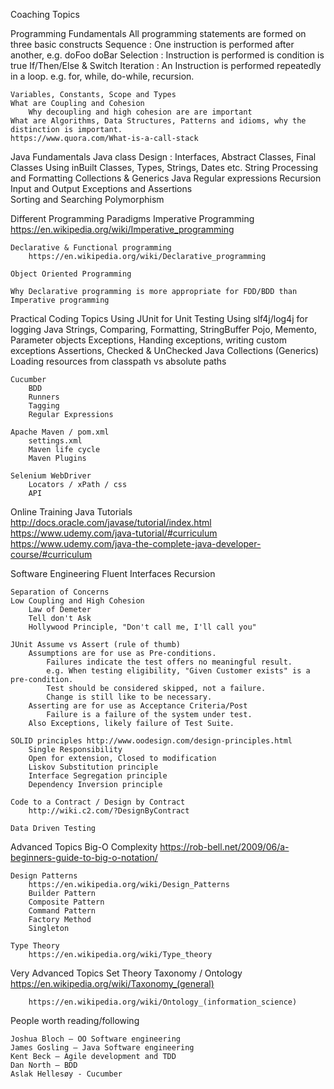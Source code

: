 Coaching Topics

Programming Fundamentals
	All programming statements are formed on three basic constructs
		Sequence : One instruction is performed after another, e.g.
			doFoo
			doBar
		Selection : Instruction is performed is condition is true
			If/Then/Else & Switch
		Iteration : An Instruction is performed repeatedly in a loop.
			e.g. for, while, do-while, recursion.

	Variables, Constants, Scope and Types
	What are Coupling and Cohesion
		Why decoupling and high cohesion are are important
	What are Algorithms, Data Structures, Patterns and idioms, why the distinction is important.
	https://www.quora.com/What-is-a-call-stack

Java Fundamentals
	Java class Design : Interfaces, Abstract Classes, Final Classes
	Using inBuilt Classes, Types, Strings, Dates etc.
	String Processing and Formatting
	Collections & Generics
	Java Regular expressions
	Recursion
	Input and Output
	Exceptions and Assertions	
	Sorting and Searching
	Polymorphism

Different Programming Paradigms
	Imperative Programming
		https://en.wikipedia.org/wiki/Imperative_programming

	Declarative & Functional programming
		https://en.wikipedia.org/wiki/Declarative_programming 

	Object Oriented Programming
		
	Why Declarative programming is more appropriate for FDD/BDD than Imperative programming 
	
Practical Coding Topics
	Using JUnit for Unit Testing
	Using slf4j/log4j for logging
	Java Strings, Comparing, Formatting, StringBuffer
	Pojo, Memento, Parameter objects
	Exceptions, Handing exceptions, writing custom exceptions
		Assertions, Checked & UnChecked
	Java Collections (Generics)
	Loading resources from classpath vs absolute paths

	Cucumber
		BDD
		Runners
		Tagging
		Regular Expressions

	Apache Maven / pom.xml
		settings.xml
		Maven life cycle
		Maven Plugins

	Selenium WebDriver
		Locators / xPath / css
		API

Online Training Java Tutorials
	http://docs.oracle.com/javase/tutorial/index.html		
	https://www.udemy.com/java-tutorial/#curriculum
	https://www.udemy.com/java-the-complete-java-developer-course/#curriculum

Software Engineering
	Fluent Interfaces
	Recursion

	Separation of Concerns
	Low Coupling and High Cohesion
		Law of Demeter
		Tell don't Ask
		Hollywood Principle, "Don't call me, I'll call you"	

	JUnit Assume vs Assert (rule of thumb)
		Assumptions are for use as Pre-conditions.
			Failures indicate the test offers no meaningful result.
			e.g. When testing eligibility, "Given Customer exists" is a pre-condition.
			Test should be considered skipped, not a failure.
			Change is still like to be necessary.
		Asserting are for use as Acceptance Criteria/Post
			Failure is a failure of the system under test.
		Also Exceptions, likely failure of Test Suite.

	SOLID principles http://www.oodesign.com/design-principles.html
		Single Responsibility
		Open for extension, Closed to modification
		Liskov Substitution principle
		Interface Segregation principle
		Dependency Inversion principle

	Code to a Contract / Design by Contract
		http://wiki.c2.com/?DesignByContract 

	Data Driven Testing		
		
Advanced Topics
	Big-O Complexity
		https://rob-bell.net/2009/06/a-beginners-guide-to-big-o-notation/

	Design Patterns
		https://en.wikipedia.org/wiki/Design_Patterns
		Builder Pattern
		Composite Pattern
		Command Pattern
		Factory Method
		Singleton

	Type Theory
		https://en.wikipedia.org/wiki/Type_theory

Very Advanced Topics
	Set Theory
	Taxonomy / Ontology
		https://en.wikipedia.org/wiki/Taxonomy_(general)

		https://en.wikipedia.org/wiki/Ontology_(information_science)

People worth reading/following
		
	Joshua Bloch – OO Software engineering
	James Gosling – Java Software engineering
	Kent Beck – Agile development and TDD
	Dan North – BDD
	Aslak Hellesøy - Cucumber
